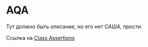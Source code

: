 # AQA
<p>Тут должно быть описание, но его нет <em>САША, прости</em>.</p>
Ссылка на 
<a href="https://junit.org/junit5/docs/5.0.1/api/org/junit/jupiter/api/Assertions.html" target="_blank">Class Assertions</a>
